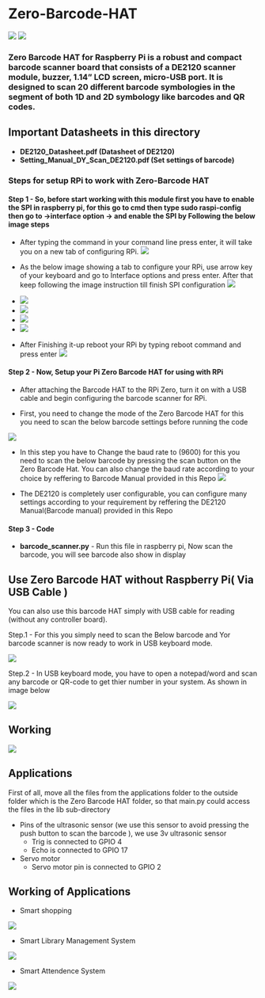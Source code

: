 # Zero-Barcode-HAT

<img src= "https://github.com/sbcshop/Zero-Barcode-Hat/blob/main/images/img2.JPG" />
<img src= "https://github.com/sbcshop/Zero-Barcode-Hat/blob/main/images/img1.JPG" />

### Zero Barcode HAT for Raspberry Pi is a robust and compact barcode scanner board that consists of a DE2120 scanner module, buzzer, 1.14” LCD screen, micro-USB port. It is designed to scan 20 different barcode symbologies in the segment of both 1D and 2D symbology like barcodes and QR codes.

## Important Datasheets in this directory 
  * **DE2120_Datasheet.pdf (Datasheet of DE2120)**
  * **Setting_Manual_DY_Scan_DE2120.pdf (Set settings of barcode)**
  
  
### Steps for setup RPi to work with Zero-Barcode HAT

#### Step 1 - So, before start working with this module first you have to enable the SPI in raspberry pi, for this go to cmd then type sudo raspi-config then go to ->interface option -> and enable the SPI by Following the below image steps
   * After typing the command in your command line press enter, it will take you on a new tab of configuring RPi.
    <img src= "https://github.com/sbcshop/Zero-Barcode-Hat/blob/main/images/SC1.PNG" /> 

   * As the below image showing a tab to configure your RPi, use arrow key of your keyboard and go to Interface options and press enter. After that keep following the      image instruction till finish SPI configuration 
     <img src= "https://github.com/sbcshop/Zero-Barcode-Hat/blob/main/images/SC2.PNG" /> 

   * <img src= "https://github.com/sbcshop/Zero-Barcode-Hat/blob/main/images/SC3.PNG" /> 

   * <img src= "https://github.com/sbcshop/Zero-Barcode-Hat/blob/main/images/SC4.PNG" /> 

   * <img src= "https://github.com/sbcshop/Zero-Barcode-Hat/blob/main/images/SC5.PNG" /> 

   * <img src= "https://github.com/sbcshop/Zero-Barcode-Hat/blob/main/images/SC6.PNG" /> 

   * After Finishing it-up reboot your RPi by typing reboot command and press enter
     <img src= "https://github.com/sbcshop/Zero-Barcode-Hat/blob/main/images/SC7.PNG" /> 

#### Step 2 - Now, Setup your Pi Zero Barcode HAT for using with RPi

   * After attaching the Barcode HAT to the RPi Zero, turn it on with a USB cable and begin configuring the barcode scanner for RPi. 

   * First, you need to change the mode of the Zero Barcode HAT for this you need to scan the below barcode settings before running the code
  
   <img src= "https://github.com/sbcshop/Pi-Barcode-HAT/blob/main/images/ttl_rs232.JPG" />
   
   * In this step you have to Change the baud rate to (9600) for this you need to scan the below barcode by pressing the scan button on the Zero Barcode Hat.    You        can also change the baud rate according to your choice by reffering to Barcode Manual provided in this Repo
     <img src= "https://github.com/sbcshop/Pi-Barcode-HAT/blob/main/images/baudrate.JPG" />

   * The DE2120 is completely user configurable, you can configure many settings according to your requirement by reffering the DE2120 Manual(Barcode manual) provided      in this Repo
 
#### Step 3 - Code 
   * **barcode_scanner.py** - Run this file in raspberry pi, Now scan the barcode, you will see barcode also show in display
 
## Use Zero Barcode HAT without Raspberry Pi( Via USB Cable )
You can also use this barcode HAT simply with USB cable for reading (without any controller board). 

Step.1 - For this you simply need to scan the Below barcode and Yor barcode scanner is now ready to work in USB keyboard mode.

<img src= "https://github.com/sbcshop/Pi-Barcode-HAT/blob/main/images/img7.JPG" />
  
Step.2 - In USB keyboard mode, you have to open a notepad/word and scan any barcode or QR-code to get thier number in your system. As shown in image below

<img src= "https://github.com/sbcshop/Zero-Barcode-Hat/blob/main/images/SC.PNG" />


## Working
<img src= "https://github.com/sbcshop/Zero-Barcode-Hat/blob/main/images/img6.png" />

## Applications
First of all, move all the files from the applications folder to the outside folder which is the Zero Barcode HAT folder, so that main.py could access the files in the lib sub-directory
* Pins of the ultrasonic sensor (we use this sensor to avoid pressing the push button to scan the barcode ), we use 3v ultrasonic sensor
   * Trig is connected to GPIO 4
   * Echo is connected to GPIO 17
* Servo motor
   * Servo motor pin is connected to GPIO 2

## Working of Applications 
  * Smart shopping
  <img src= "https://github.com/sbcshop/Zero-Barcode-Hat/blob/main/images/img1.png" />
  
  * Smart Library Management System
  <img src= "https://github.com/sbcshop/Zero-Barcode-Hat/blob/main/images/img4.png" />
  
  * Smart Attendence System
  <img src= "https://github.com/sbcshop/Zero-Barcode-Hat/blob/main/images/img2.png" />

   


